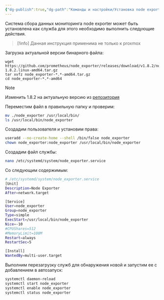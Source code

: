 ```yaml
---
{"dg-publish":true,"dg-path":"Команды и настройки/Установка node exporter как служба.md","permalink":"/komandy-i-nastrojki/ustanovka-node-exporter-kak-sluzhba/","updated":"2024-10-06T02:51:14+03:00"}
---
```


Система сбора данных мониторинга node exporter может быть установлена как служба для этого необходимо выполнить следующие действия.

> [!info]
> Данная инструкция применима не только к proxmox

Загрузка актуальной версии бинарного файла:
```shell
wget https://github.com/prometheus/node_exporter/releases/download/v1.8.2/node_exporter-1.8.2.linux-amd64.tar.gz
tar xvfz node_exporter-*.*-amd64.tar.gz
cd node_exporter-*.*-amd64
```

> [!note]
> Изменить 1.8.2 на актуальную версию из [репозитория](https://github.com/prometheus/node_exporter?tab=readme-ov-file)

Переместим файл в правильную папку и проверим:
```sh
mv ./node_exporter /usr/local/bin/
ls /usr/local/bin/node_exporter
```

Создадим пользователя и установим права:
```sh
useradd --no-create-home --shell /bin/false node_exporter
chown node_exporter:node_exporter /usr/local/bin/node_exporter
```

Создадим файл службы:
```sh
nano /etc/systemd/system/node_exporter.service
```
Со следующим содержимым:
```sh
# /etc/systemd/system/node_exporter.service
[Unit]
Description=Node Exporter
After=network.target

[Service]
User=node_exporter
Group=node_exporter
Type=simple
ExecStart=/usr/local/bin/node_exporter
Nice=-10
#CPUShares=512
#MemoryLimit=100M
Restart=always
RestartSec=5

[Install]
WantedBy=multi-user.target
```

Выполним перезагрузку служб для обнаружения новой и запустим ее с добавлением в автозапуск:
```sh
systemctl daemon-reload
systemctl start node_exporter
systemctl enable node_exporter
systemctl status node_exporter
```
